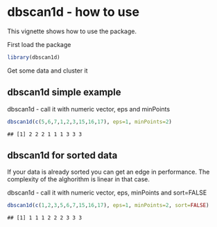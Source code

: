 <!--
%\VignetteEngine{knitr::knitr}
%\VignetteIndexEntry{dbscan1d - how to use}
-->

dbscan1d - how to use
========================================================

This vignette shows how to use the package.

First load the package


```r
library(dbscan1d)
```


Get some data and cluster it

dbscan1d simple example
-------------------------------------------------------

dbscan1d - call it with numeric vector, eps and minPoints



```r
dbscan1d(c(5,6,7,1,2,3,15,16,17), eps=1, minPoints=2)
```

```
## [1] 2 2 2 1 1 1 3 3 3
```


dbscan1d for sorted data
-------------------------------------------------------

If your data is already sorted you can get an edge in performance. The complexity of the alghorithm is linear in that case.

dbscan1d - call it with numeric vector, eps, minPoints and sort=FALSE 


```r
dbscan1d(c(1,2,3,5,6,7,15,16,17), eps=1, minPoints=2, sort=FALSE)
```

```
## [1] 1 1 1 2 2 2 3 3 3
```

